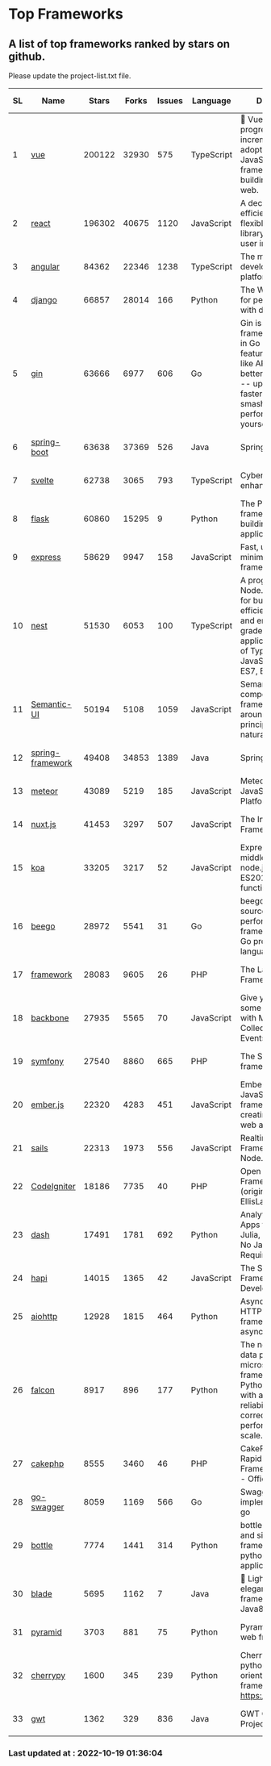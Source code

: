 # Top Frameworks
## A list of top frameworks ranked by stars on github.  
Please update the project-list.txt file.

| SL| Name  | Stars| Forks| Issues | Language | Description | Last Commit |
| --| ------| -----| ---- | ------ | -------- | ----------- | ----------- |
| 1 | [vue](https://github.com/vuejs/vue) | 200122 | 32930 | 575 | TypeScript | 🖖 Vue.js is a progressive, incrementally-adoptable JavaScript framework for building UI on the web. | 2022-10-16 12:13:22 |
| 2 | [react](https://github.com/facebook/react) | 196302 | 40675 | 1120 | JavaScript | A declarative, efficient, and flexible JavaScript library for building user interfaces. | 2022-10-18 20:55:06 |
| 3 | [angular](https://github.com/angular/angular) | 84362 | 22346 | 1238 | TypeScript | The modern web developer’s platform | 2022-10-17 10:15:20 |
| 4 | [django](https://github.com/django/django) | 66857 | 28014 | 166 | Python | The Web framework for perfectionists with deadlines. | 2022-10-19 00:31:45 |
| 5 | [gin](https://github.com/gin-gonic/gin) | 63666 | 6977 | 606 | Go | Gin is a HTTP web framework written in Go (Golang). It features a Martini-like API with much better performance -- up to 40 times faster. If you need smashing performance, get yourself some Gin. | 2022-10-16 01:49:24 |
| 6 | [spring-boot](https://github.com/spring-projects/spring-boot) | 63638 | 37369 | 526 | Java | Spring Boot | 2022-10-19 00:15:03 |
| 7 | [svelte](https://github.com/sveltejs/svelte) | 62738 | 3065 | 793 | TypeScript | Cybernetically enhanced web apps | 2022-10-17 02:45:03 |
| 8 | [flask](https://github.com/pallets/flask) | 60860 | 15295 | 9 | Python | The Python micro framework for building web applications. | 2022-10-05 03:09:06 |
| 9 | [express](https://github.com/expressjs/express) | 58629 | 9947 | 158 | JavaScript | Fast, unopinionated, minimalist web framework for node. | 2022-10-08 20:11:42 |
| 10 | [nest](https://github.com/nestjs/nest) | 51530 | 6053 | 100 | TypeScript | A progressive Node.js framework for building efficient, scalable, and enterprise-grade server-side applications on top of TypeScript & JavaScript (ES6, ES7, ES8) 🚀 | 2022-10-05 13:57:39 |
| 11 | [Semantic-UI](https://github.com/Semantic-Org/Semantic-UI) | 50194 | 5108 | 1059 | JavaScript | Semantic is a UI component framework based around useful principles from natural language. | 2022-10-06 20:02:37 |
| 12 | [spring-framework](https://github.com/spring-projects/spring-framework) | 49408 | 34853 | 1389 | Java | Spring Framework | 2022-10-18 21:11:06 |
| 13 | [meteor](https://github.com/meteor/meteor) | 43089 | 5219 | 185 | JavaScript | Meteor, the JavaScript App Platform | 2022-09-30 18:47:59 |
| 14 | [nuxt.js](https://github.com/nuxt/nuxt.js) | 41453 | 3297 | 507 | JavaScript | The Intuitive Vue(2) Framework | 2022-09-05 13:31:52 |
| 15 | [koa](https://github.com/koajs/koa) | 33205 | 3217 | 52 | JavaScript | Expressive middleware for node.js using ES2017 async functions | 2022-10-05 16:18:05 |
| 16 | [beego](https://github.com/beego/beego) | 28972 | 5541 | 31 | Go | beego is an open-source, high-performance web framework for the Go programming language. | 2022-09-14 08:37:19 |
| 17 | [framework](https://github.com/laravel/framework) | 28083 | 9605 | 26 | PHP | The Laravel Framework. | 2022-10-19 00:47:59 |
| 18 | [backbone](https://github.com/jashkenas/backbone) | 27935 | 5565 | 70 | JavaScript | Give your JS App some Backbone with Models, Views, Collections, and Events | 2022-08-23 08:30:45 |
| 19 | [symfony](https://github.com/symfony/symfony) | 27540 | 8860 | 665 | PHP | The Symfony PHP framework | 2022-10-18 15:44:07 |
| 20 | [ember.js](https://github.com/emberjs/ember.js) | 22320 | 4283 | 451 | JavaScript | Ember.js - A JavaScript framework for creating ambitious web applications | 2022-10-18 20:19:57 |
| 21 | [sails](https://github.com/balderdashy/sails) | 22313 | 1973 | 556 | JavaScript | Realtime MVC Framework for Node.js | 2022-09-02 20:00:35 |
| 22 | [CodeIgniter](https://github.com/bcit-ci/CodeIgniter) | 18186 | 7735 | 40 | PHP | Open Source PHP Framework (originally from EllisLab) | 2022-06-27 19:12:41 |
| 23 | [dash](https://github.com/plotly/dash) | 17491 | 1781 | 692 | Python | Analytical Web Apps for Python, R, Julia, and Jupyter. No JavaScript Required. | 2022-10-17 14:45:24 |
| 24 | [hapi](https://github.com/hapijs/hapi) | 14015 | 1365 | 42 | JavaScript | The Simple, Secure Framework Developers Trust | 2022-08-24 06:29:54 |
| 25 | [aiohttp](https://github.com/aio-libs/aiohttp) | 12928 | 1815 | 464 | Python | Asynchronous HTTP client/server framework for asyncio and Python | 2022-10-17 19:05:10 |
| 26 | [falcon](https://github.com/falconry/falcon) | 8917 | 896 | 177 | Python | The no-magic web data plane API and microservices framework for Python developers, with a focus on reliability, correctness, and performance at scale. | 2022-10-10 19:16:57 |
| 27 | [cakephp](https://github.com/cakephp/cakephp) | 8555 | 3460 | 46 | PHP | CakePHP: The Rapid Development Framework for PHP - Official Repository | 2022-10-17 17:21:16 |
| 28 | [go-swagger](https://github.com/go-swagger/go-swagger) | 8059 | 1169 | 566 | Go | Swagger 2.0 implementation for go | 2022-10-06 03:55:56 |
| 29 | [bottle](https://github.com/bottlepy/bottle) | 7774 | 1441 | 314 | Python | bottle.py is a fast and simple micro-framework for python web-applications. | 2022-09-05 15:24:52 |
| 30 | [blade](https://github.com/lets-blade/blade) | 5695 | 1162 | 7 | Java | :rocket: Lightning fast and elegant mvc framework for Java8 | 2022-05-10 12:38:06 |
| 31 | [pyramid](https://github.com/Pylons/pyramid) | 3703 | 881 | 75 | Python | Pyramid - A Python web framework | 2022-09-29 23:22:56 |
| 32 | [cherrypy](https://github.com/cherrypy/cherrypy) | 1600 | 345 | 239 | Python | CherryPy is a pythonic, object-oriented HTTP framework.      https://cherrypy.dev | 2022-07-17 20:36:25 |
| 33 | [gwt](https://github.com/gwtproject/gwt) | 1362 | 329 | 836 | Java | GWT Open Source Project | 2022-07-26 22:23:28 |

### Last updated at : 2022-10-19 01:36:04
